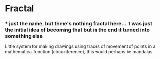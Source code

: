 # Fractal 

### * just the name, but there's nothing fractal here... it was just the initial idea of ​​becoming that but in the end it turned into something else

Little system for making drawings using traces of movement of points in a mathematical function (circumference), this would perhaps be mandalas
